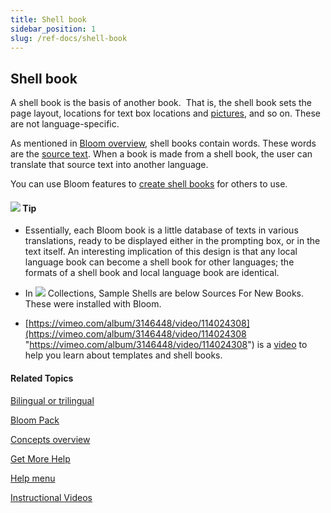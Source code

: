 ```yaml
---
title: Shell book
sidebar_position: 1
slug: /ref-docs/shell-book
---
```


## Shell book

A shell book is the basis of another book.  That is, the shell book sets the page layout, locations for text box locations and [pictures](Picture.md), and so on. These are not language-specific.

As mentioned in [Bloom overview](../Overview/Bloom_overview.md), shell books contain words. These words are the [source text](Source_text.md). When a book is made from a shell book, the user can translate that source text into another language.

You can use Bloom features to [create shell books](../Tasks/Shell_book_tasks/Create_a_shell_book.md) for others to use.

#### ![](/ref-docs-assets/images/Note_Icon.gif) Tip

-   Essentially, each Bloom book is a little database of texts in various translations, ready to be displayed either in the prompting box, or in the text itself. An interesting implication of this design is that any local language book can become a shell book for other languages; the formats of a shell book and local language book are identical.
    
-   In ![](/ref-docs-assets/images/User_Interface/Tabs/Collections.png) Collections, Sample Shells are below Sources For New Books. These were installed with Bloom.
    
-   [https://vimeo.com/album/3146448/video/114024308](https://vimeo.com/album/3146448/video/114024308 "https://vimeo.com/album/3146448/video/114024308") is a [video](../FAQ/Instructional_Videos.md) to help you learn about templates and shell books.
    

#### Related Topics

[Bilingual or trilingual](Bilingual_or_trilingual_books.md)

[Bloom Pack](Bloom_Pack.md)

[Concepts overview](Concepts_overview.md)

[Get More Help](../Overview/Get_More_Help.md)

[Help menu](../User_Interface/Help_menu/Help_menu.md)

[Instructional Videos](../FAQ/Instructional_Videos.md)